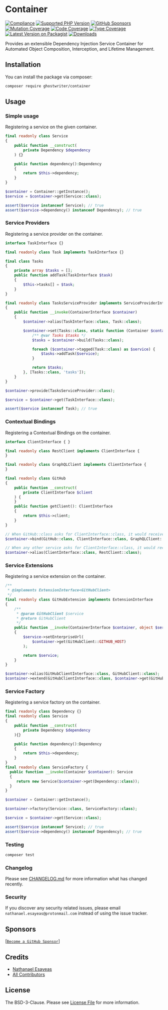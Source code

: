 # Container

[![Compliance](https://github.com/ghostwriter/container/actions/workflows/compliance.yml/badge.svg)](https://github.com/ghostwriter/container/actions/workflows/compliance.yml)
[![Supported PHP Version](https://badgen.net/packagist/php/ghostwriter/container?color=8892bf)](https://www.php.net/supported-versions)
[![GitHub Sponsors](https://img.shields.io/github/sponsors/ghostwriter?label=Sponsor+@ghostwriter/container&logo=GitHub+Sponsors)](https://github.com/sponsors/ghostwriter)
[![Mutation Coverage](https://img.shields.io/endpoint?style=flat&url=https%3A%2F%2Fbadge-api.stryker-mutator.io%2Fgithub.com%2Fghostwriter%2Fcontainer%2Fmain)](https://dashboard.stryker-mutator.io/reports/github.com/ghostwriter/container/main)
[![Code Coverage](https://codecov.io/gh/ghostwriter/container/branch/main/graph/badge.svg)](https://codecov.io/gh/ghostwriter/container)
[![Type Coverage](https://shepherd.dev/github/ghostwriter/container/coverage.svg)](https://shepherd.dev/github/ghostwriter/container)
[![Latest Version on Packagist](https://badgen.net/packagist/v/ghostwriter/container)](https://packagist.org/packages/ghostwriter/container)
[![Downloads](https://badgen.net/packagist/dt/ghostwriter/container?color=blue)](https://packagist.org/packages/ghostwriter/container)

Provides an extensible Dependency Injection Service Container for Automated Object Composition, Interception, and Lifetime Management.

## Installation

You can install the package via composer:

``` bash
composer require ghostwriter/container
```

## Usage

### Simple usage

Registering a service on the given container.

```php
final readonly class Service
{
    public function __construct(
        private Dependency $dependency
    ) {}

    public function dependency():Dependency
    {
        return $this->dependency;
    }
}

$container = Container::getInstance();
$service = $container->get(Service::class);

assert($service instanceof Service); // true
assert($service->dependency() instanceof Dependency); // true
```

### Service Providers

Registering a service provider on the container.

```php
interface TaskInterface {}

final readonly class Task implements TaskInterface {}

final class Tasks
{
    private array $tasks = [];
    public function addTask(TaskInterface $task)
    {
        $this->tasks[] = $task;
    }
}

final readonly class TasksServiceProvider implements ServiceProviderInterface
{
    public function __invoke(ContainerInterface $container)
    {
        $container->alias(TaskInterface::class, Task::class);

        $container->set(Tasks::class, static function (Container $container) {
            /** @var Tasks $tasks */
            $tasks = $container->build(Tasks::class);

            foreach ($container->tagged(Task::class) as $service) {
                $tasks->addTask($service);
            }

            return $tasks;
        }, [Tasks::class, 'tasks']);
    }
}

$container->provide(TasksServiceProvider::class);

$service = $container->get(TaskInterface::class);

assert($service instanceof Task); // true
```

### Contextual Bindings

Registering a Contextual Bindings on the container.

```php
interface ClientInterface { }

final readonly class RestClient implements ClientInterface {
}

final readonly class GraphQLClient implements ClientInterface {
}

final readonly class GitHub
{
    public function __construct(
        private ClientInterface $client
    ) {
    }
    public function getClient(): ClientInterface
    {
        return $this->client;
    }
}

// When GitHub::class asks for ClientInterface::class, it would receive an instance of GraphQLClient::class.
$container->bind(GitHub::class, ClientInterface::class, GraphQLClient::class);

// When any other service asks for ClientInterface::class, it would receive an instance of RestClient::class.
$container->alias(ClientInterface::class, RestClient::class);
```

### Service Extensions

Registering a service extension on the container.

```php
/**
 * @implements ExtensionInterface<GitHubClient>
 */
final readonly class GitHubExtension implements ExtensionInterface
{
    /**
     * @param GitHubClient $service
     * @return GitHubClient
     */
    public function __invoke(ContainerInterface $container, object $service): object
    {
        $service->setEnterpriseUrl(
            $container->get(GitHubClient::GITHUB_HOST)
        );

        return $service;
    }
}

$container->alias(GitHubClientInterface::class, GitHubClient::class);
$container->extend(GitHubClientInterface::class, $container->get(GitHubExtention::class));
```

### Service Factory

Registering a service factory on the container.

```php
final readonly class Dependency {}
final readonly class Service
{
    public function __construct(
        private Dependency $dependency
    ){}

    public function dependency():Dependency
    {
        return $this->dependency;
    }
}
final readonly class ServiceFactory {
  public function __invoke(Container $container): Service
  {
     return new Service($container->get(Dependency::class));
  }
}

$container = Container::getInstance();

$container->factory(Service::class, ServiceFactory::class);

$service = $container->get(Service::class);

assert($service instanceof Service); // true
assert($service->dependency() instanceof Dependency); // true
```

### Testing

``` bash
composer test
```

### Changelog

Please see [CHANGELOG.md](./CHANGELOG.md) for more information what has changed recently.

### Security

If you discover any security related issues, please email `nathanael.esayeas@protonmail.com` instead of using the issue tracker.

## Sponsors

[[`Become a GitHub Sponsor`](https://github.com/sponsors/ghostwriter)]

## Credits

- [Nathanael Esayeas](https://github.com/ghostwriter)
- [All Contributors](https://github.com/ghostwriter/container/contributors)

## License

The BSD-3-Clause. Please see [License File](./LICENSE) for more information.

